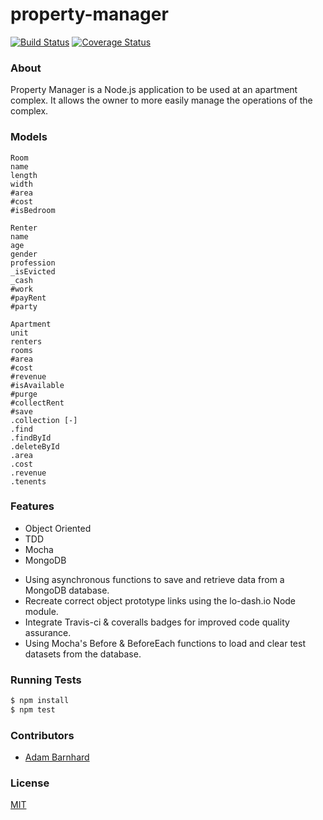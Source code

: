 property-manager
================

[![Build Status](https://travis-ci.org/ABarnhard/property-manager.svg)](https://travis-ci.org/ABarnhard/property-manager)
[![Coverage Status](https://coveralls.io/repos/ABarnhard/property-manager/badge.png)](https://coveralls.io/r/ABarnhard/property-manager)

### About
Property Manager is a Node.js application to be used at an apartment complex. It allows the owner to more easily manage the operations of the complex.

### Models
```
Room
name
length
width
#area
#cost
#isBedroom
```

```
Renter
name
age
gender
profession
_isEvicted
_cash
#work
#payRent
#party
```

```
Apartment
unit
renters
rooms
#area
#cost
#revenue
#isAvailable
#purge
#collectRent
#save
.collection [-]
.find
.findById
.deleteById
.area
.cost
.revenue
.tenents
```

### Features
- Object Oriented
- TDD
- Mocha
- MongoDB
* Using asynchronous functions to save and retrieve data from a MongoDB database.
* Recreate correct object prototype links using the lo-dash.io Node module.
* Integrate Travis-ci & coveralls badges for improved code quality assurance.
* Using Mocha's Before & BeforeEach functions to load and clear test datasets from the database.


### Running Tests
```bash
$ npm install
$ npm test
```

### Contributors
- [Adam Barnhard](https://github.com/abarnhard)

### License
[MIT](LICENSE)
